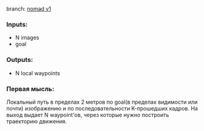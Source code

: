 branch: [nomad v1](https://git.sberrobots.ru/foundation/navigation/vint/-/tree/nomad_v1?ref_type=heads)
### Inputs:
- N images
- goal
### Outputs:
- N local waypoints

### Первая мысль:
Локальный путь в пределах 2 метров по goal(в пределах видимости или почти) изображению и по последовательности K-прошедших кадров. На выход выдает N waypoint'ов, через которые нужно построить траекторию движения.
